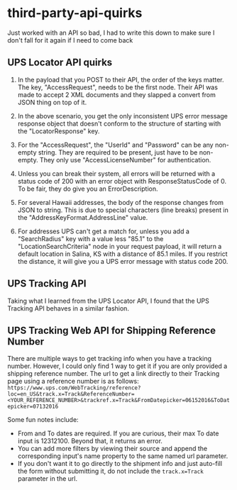 # third-party-api-quirks
Just worked with an API so bad, I had to write this down to make sure I don't fall for it again if I need to come back

## UPS Locator API quirks

1) In the payload that you POST to their API, the order of the keys matter. The key, "AccessRequest", needs to be the first node. Their API was made to accept 2 XML documents and they slapped a convert from JSON thing on top of it.

2) In the above scenario, you get the only inconsistent UPS error message response object that doesn't conform to the structure of starting with the "LocatorResponse" key.

3) For the "AccessRequest", the "UserId" and "Password" can be any non-empty string. They are required to be present, just have to be non-empty. They only use "AccessLicenseNumber" for authentication.

4) Unless you can break their system, all errors will be returned with a status code of 200 with an error object with ResponseStatusCode of 0. To be fair, they do give you an ErrorDescription.

5) For several Hawaii addresses, the body of the response changes from JSON to string. This is due to special characters (line breaks) present in the "AddressKeyFormat.AddressLine" value.

6) For addresses UPS can't get a match for, unless you add a "SearchRadius" key with a value less "85.1" to the "LocationSearchCriteria" node in your request payload, it will return a default location in Salina, KS with a distance of 85.1 miles. If you restrict the distance, it will give you a UPS error message with status code 200.

## UPS Tracking API

Taking what I learned from the UPS Locator API, I found that the UPS Tracking API behaves in a similar fashion.

## UPS Tracking Web API for Shipping Reference Number

There are multiple ways to get tracking info when you have a tracking number. However, I could only find 1 way to get it if you are only provided a shipping reference number. The url to get a link directly to their Tracking page using a reference number is as follows:
```https://www.ups.com/WebTracking/reference?loc=en_US&track.x=Track&ReferenceNumber=<YOUR_REFERENCE_NUMBER>&trackref.x=Track&FromDatepicker=06152016&ToDatepicker=07132016```

Some fun notes include:
* From and To dates are required. If you are curious, their max To date input is 12312100. Beyond that, it returns an error.
* You can add more filters by viewing their source and append the corresponding input's name property to the same named url parameter.
* If you don't want it to go directly to the shipment info and just auto-fill the form without submitting it, do not include the ```track.x=Track``` parameter in the url.
